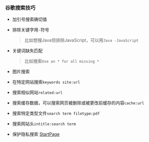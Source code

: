 ### 谷歌搜索技巧

* 加引号搜索确切值

* 排除关键字用`-`符号
  > 比如想搜Java但排除JavaScript，可以用`Java -JavaScript`

* 关键词缺失匹配
  > 比如搜索`Use an * for all missing *`

* 图片搜索

* 在特定网站搜索`keywords site:url`

* 搜索相似网站`related:url`

* 搜索缓存数据，可以搜索网页被删除或被更改前缓存的内容`cache:url`

* 搜索特定类型文件`search term filetype:pdf`

* 搜索网站头`intitle:search term`

* 保护隐私搜索 [StartPage](https://www.startpage.com/)
